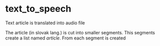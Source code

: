 # text_to_speech
Text article is translated into audio file

The article (in slovak lang.) is cut into smaller segments. This segments create a list named _article_. 
From each segment is created 

